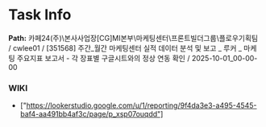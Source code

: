 # Task Info

**Path:** 카페24(주)\본사사업장\[CG]MI본부\마케팅센터\프론트빌더그룹\플로우기획팀 / cwlee01 / [351568] 주간_월간 마케팅센터 실적 데이터 분석 및 보고 _ 루커 _ 마케팅 주요지표 보고서 - 각 장표별 구글시트와의 정상 연동 확인 / 2025-10-01_00-00-00

### WIKI
- ["https://lookerstudio.google.com/u/1/reporting/9f4da3e3-a495-4545-baf4-aa491bb4af3c/page/p_xsp07ouqdd"]

